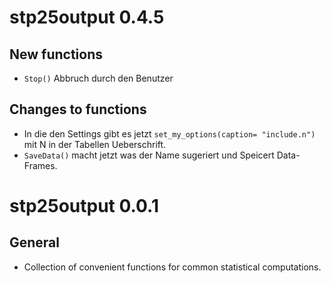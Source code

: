 # stp25output 0.4.5

## New functions

* `Stop()`  Abbruch durch den Benutzer

 
## Changes to functions

* In die den Settings gibt es jetzt `set_my_options(caption= "include.n") `   mit N in der Tabellen Ueberschrift.
* `SaveData()` macht jetzt was der Name sugeriert und Speicert Data-Frames.

# stp25output 0.0.1

## General

* Collection of convenient functions for common statistical computations.

 

 


